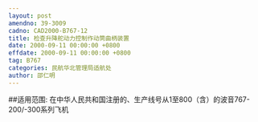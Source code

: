 ```yaml
---
layout: post
amendno: 39-3009
cadno: CAD2000-B767-12
title: 检查升降舵动力控制作动筒曲柄装置
date: 2000-09-11 00:00:00 +0800
effdate: 2000-09-11 00:00:00 +0800
tag: B767
categories: 民航华北管理局适航处
author: 邵仁明
---
```


##适用范围:
在中华人民共和国注册的、生产线号从1至800（含）的波音767-200/-300系列飞机

